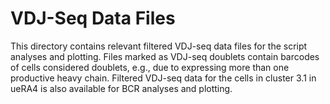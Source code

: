 # VDJ-Seq Data Files
This directory contains relevant filtered VDJ-seq data files for the script analyses and plotting. Files marked as VDJ-seq doublets contain barcodes of cells considered doublets, e.g., due to expressing more than one productive heavy chain. Filtered VDJ-seq data for the cells in cluster 3.1 in ueRA4 is also available for BCR analyses and plotting. 
